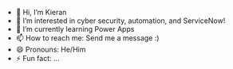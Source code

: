 - 👋 Hi, I’m Kieran
- 👀 I’m interested in cyber security, automation, and ServiceNow!
- 🌱 I’m currently learning Power Apps
- 📫 How to reach me: Send me a message :)
- 😄 Pronouns: He/Him
- ⚡ Fun fact: ...

<!---
mo-kieranwheatley/mo-kieranwheatley is a ✨ special ✨ repository because its `README.md` (this file) appears on your GitHub profile.
You can click the Preview link to take a look at your changes.
--->
